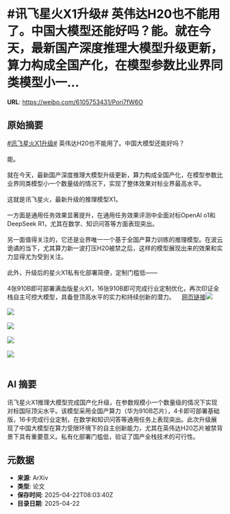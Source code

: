 # #讯飞星火X1升级# 英伟达H20也不能用了。中国大模型还能好吗？能。就在今天，最新国产深度推理大模型升级更新，算力构成全国产化，在模型参数比业界同类模型小一...

**URL**: https://weibo.com/6105753431/Pori7fW6O

## 原始摘要

<a href="https://m.weibo.cn/search?containerid=231522type%3D1%26t%3D10%26q%3D%23%E8%AE%AF%E9%A3%9E%E6%98%9F%E7%81%ABX1%E5%8D%87%E7%BA%A7%23&amp;extparam=%23%E8%AE%AF%E9%A3%9E%E6%98%9F%E7%81%ABX1%E5%8D%87%E7%BA%A7%23" data-hide=""><span class="surl-text">#讯飞星火X1升级#</span></a> 英伟达H20也不能用了。中国大模型还能好吗？<br><br>能。<br><br>就在今天，最新国产深度推理大模型升级更新，算力构成全国产化，在模型参数比业界同类模型小一个数量级的情况下，实现了整体效果对标业界最高水平。<br><br>这就是讯飞星火，最新升级的推理模型X1。<br><br>一方面是通用任务效果显著提升，在通用任务效果评测中全面对标OpenAI o1和DeepSeek R1，尤其在数学、知识问答等方面表现突出。<br><br>另一面值得关注的，它还是业界唯一一个基于全国产算力训练的推理模型。在波云诡谲的当下，尤其算力新一波打压H20被禁之后，这样的模型展现出来的效果和实力显得尤为受到关注。<br><br>此外，升级后的星火X1私有化部署简便，定制门槛低——<br><br>4张910B即可部署满血版星火X1，16张910B即可完成行业定制优化，再次印证全栈自主可控大模型，具备登顶高水平的实力和持续创新的潜力。<a href="https://weibo.cn/sinaurl?u=https%3A%2F%2Fmp.weixin.qq.com%2Fs%2FRpw06sqrMF5s3vtsOGO8Dw" data-hide=""><span class="url-icon"><img style="width: 1rem;height: 1rem" src="https://h5.sinaimg.cn/upload/2015/09/25/3/timeline_card_small_web_default.png" referrerpolicy="no-referrer"></span><span class="surl-text">网页链接</span></a><img style="" src="https://tvax2.sinaimg.cn/large/006Fd7o3gy1i0plooqnpgg30hs0lwkjl.gif" referrerpolicy="no-referrer"><br><br><img style="" src="https://tvax3.sinaimg.cn/large/006Fd7o3gy1i0plo1bk6qj30u00ecjv9.jpg" referrerpolicy="no-referrer"><br><br><img style="" src="https://tvax3.sinaimg.cn/large/006Fd7o3gy1i0plo1y4tcj30q00rqn7t.jpg" referrerpolicy="no-referrer"><br><br><img style="" src="https://tvax1.sinaimg.cn/large/006Fd7o3gy1i0plo1gg2rj30u00npguc.jpg" referrerpolicy="no-referrer"><br><br><img style="" src="https://tvax4.sinaimg.cn/large/006Fd7o3gy1i0plo16io8j30u00k6grn.jpg" referrerpolicy="no-referrer"><br><br>

## AI 摘要

讯飞星火X1推理大模型完成国产化升级，在参数规模小一个数量级的情况下实现对标国际顶尖水平。该模型采用全国产算力（华为910B芯片），4卡即可部署基础版，16卡完成行业定制，在数学和知识问答等通用任务上表现突出。此次升级展现了中国大模型在算力受限环境下的自主创新能力，尤其在英伟达H20芯片被禁背景下具有重要意义。私有化部署门槛低，验证了国产全栈技术的可行性。

## 元数据

- **来源**: ArXiv
- **类型**: 论文
- **保存时间**: 2025-04-22T08:03:40Z
- **目录日期**: 2025-04-22
